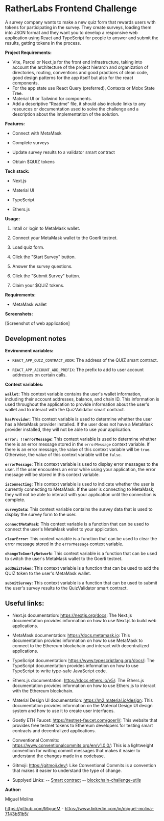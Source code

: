 # RatherLabs Frontend Challenge

A survey company wants to make a new quiz form that rewards users with tokens for participating in the survey. They create surveys, loading them into JSON format and they want you to develop a responsive web application using React and TypeScript for people to answer and submit the results, getting tokens in the process.

**Project Requirements:**

- Vite, Parcel or Next.js for the front end infrastructure, taking into account the architecture of the project hierarch and organization of directories, routing, conventions and good practices of clean code, good design patterns for the app itself but also for the react components.
- For the app state use React Query (preferred), Contexts or Mobx State Tree.
- Material UI or Tailwind for components.
- Add a descriptive “Readme” file, it should also include links to any resources or documentation used to solve the challenge and a description about the implementation of the solution.

**Features:**

- Connect with MetaMask

- Complete surveys

- Update survey results to a validator smart contract

- Obtain $QUIZ tokens

**Tech stack:**

- Next.js

- Material UI

- TypeScript

- Ethers.js

**Usage:**

1. Intall or login to MetaMask wallet.

2. Connect your MetaMask wallet to the Goerli testnet.

3. Load quiz form.

4. Click the "Start Survey" button.

5. Answer the survey questions.

6. Click the "Submit Survey" button.

7. Claim your $QUIZ tokens.

**Requirements:**

- MetaMask wallet

**Screenshots:**

[Screenshot of web application]

## Development notes

**Environment variables:**

- `REACT_APP_QUIZ_CONTRACT_ADDR`: The address of the QUIZ smart contract.

- `REACT_APP_ACCOUNT_ADD_PREFIX`: The prefix to add to user account addresses on certain calls.

**Context variables:**

**`wallet`:** This context variable contains the user's wallet information, including their account addresses, balance, and chain ID. This information is used throughout the application to provide information about the user's wallet and to interact with the QuizValidator smart contract.

**`hasProvider`:** This context variable is used to determine whether the user has a MetaMask provider installed. If the user does not have a MetaMask provider installed, they will not be able to use your application.

**`error: !!errorMessage`:** This context variable is used to determine whether there is an error message stored in the `errorMessage` context variable. If there is an error message, the value of this context variable will be `true`. Otherwise, the value of this context variable will be `false`.

**`errorMessage`:** This context variable is used to display error messages to the user. If the user encounters an error while using your application, the error message will be stored in this context variable.

**`isConnecting`:** This context variable is used to indicate whether the user is currently connecting to MetaMask. If the user is connecting to MetaMask, they will not be able to interact with your application until the connection is complete.

**`surveyData`:** This context variable contains the survey data that is used to display the survey form to the user.

**`connectMetaMask`:** This context variable is a function that can be used to connect the user's MetaMask wallet to your application.

**`clearError`:** This context variable is a function that can be used to clear the error message stored in the `errorMessage` context variable.

**`changeToGoerlyNetwork`:** This context variable is a function that can be used to switch the user's MetaMask wallet to the Goerli testnet.

**`addQuizToken`:** This context variable is a function that can be used to add the QUIZ token to the user's MetaMask wallet.

**`submitSurvey`:** This context variable is a function that can be used to submit the user's survey results to the QuizValidator smart contract.

## Useful links:

- Next.js documentation: https://nextjs.org/docs: The Next.js documentation provides information on how to use Next.js to build web applications.

- MetaMask documentation: https://docs.metamask.io: This documentation provides information on how to use MetaMask to connect to the Ethereum blockchain and interact with decentralized applications.

- TypeScript documentation: https://www.typescriptlang.org/docs/: The TypeScript documentation provides information on how to use TypeScript to write type-safe JavaScript code.

- Ethers.js documentation: https://docs.ethers.io/v5/: The Ethers.js documentation provides information on how to use Ethers.js to interact with the Ethereum blockchain.

- Material Design UI documentation: https://m2.material.io/design: This documentation provides information on the Material Design UI design system and how to use it to create user interfaces.

- Goetly ETH Faucet: https://testnet-faucet.com/goerli/: This website that provides free testnet tokens to Ethereum developers for testing smart contracts and decentralized applications.

- Conventional Commits: https://www.conventionalcommits.org/en/v1.0.0/: This is a lightweight convention for writing commit messages that makes it easier to understand the changes made in a codebase.

- Gitmoji: https://gitmoji.dev/: Like Conventional Commits is a convention that makes it easier to understand the type of change.

- Supplyed Links:
  -- [Smart contract](https://goerli.etherscan.io/token/0x437eF217203452317C3C955Cf282b1eE5F6aaF72?a=0x437ef217203452317c3c955cf282b1ee5f6aaf72)
  -- [blockchain-challenge-utils](https://github.com/rather-labs/blockchain-challenge-utils)

**Author:**

Miguel Molina

https://github.com/MigueM - https://www.linkedin.com/in/miguel-molina-7143b61b5/
